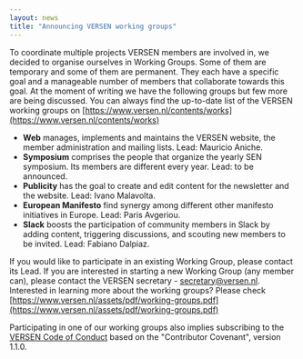 ```yaml
---
layout: news
title: "Announcing VERSEN working groups"
---
```


To coordinate multiple projects VERSEN members are involved in, we decided to organise ourselves in Working Groups. Some of them are temporary and some of them are permanent. They each have a specific goal and a manageable number of members that collaborate towards this goal. At the moment of writing we have the following groups but few more are being discussed. You can always find the up-to-date list of the VERSEN working groups on [https://www.versen.nl/contents/works](https://www.versen.nl/contents/works)

* **Web** manages, implements and maintains the VERSEN website, the member administration and mailing lists. Lead: Mauricio Aniche.
* **Symposium** comprises the people that organize the yearly SEN symposium. Its members are different every year. Lead: to be announced.
* **Publicity** has the goal to create and edit content for the newsletter and the website. Lead: Ivano Malavolta.
* **European Manifesto** find synergy among different other manifesto initiatives in Europe. Lead: Paris Avgeriou.
* **Slack** boosts the participation of community members in Slack by adding content, triggering discussions, and scouting new members to be invited. Lead: Fabiano Dalpiaz.

If you would like to participate in an existing Working Group, please contact its Lead. If you are interested in starting a new Working Group (any member can), please contact the VERSEN secretary - [secretary@versen.nl](mailto:secretary@versen.nl). Interested in learning more about the working groups? Please check [https://www.versen.nl/assets/pdf/working-groups.pdf](https://www.versen.nl/assets/pdf/working-groups.pdf)

Participating in one of our working groups also implies subscribing to the [VERSEN Code of Conduct](https://www.versen.nl/contents/about/code-of-conduct) based on the "Contributor Covenant", version 1.1.0.

